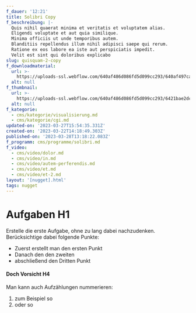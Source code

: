 ```yaml
---
f_dauer: '12:21'
title: Solibri Copy
f_beschreibung: |-
  Quis nihil quaerat minima et veritatis et voluptatem alias.
  Eligendi voluptate et aut quia similique.
  Minima officiis ut unde temporibus autem.
  Blanditiis repellendus illum nihil adipisci saepe qui rerum.
  Ratione ex eos labore ea iste aut perspiciatis impedit.
  Velit est sint qui doloribus explicabo 
slug: quisquam-2-copy
f_downloadmaterial:
  url: >-
    https://uploads-ssl.webflow.com/640af486d086fd5d099cc293/640af497caf87f5ec83a1f8e_image19.jpeg
  alt: null
f_thumbnail:
  url: >-
    https://uploads-ssl.webflow.com/640af486d086fd5d099cc293/6421bae2dcdf21e308d9ccd7_aufladen_thumbnail-04-6.png
  alt: null
f_kategorie:
  - cms/kategorie/visualisierung.md
  - cms/kategorie/cgi.md
updated-on: '2023-03-27T15:54:35.331Z'
created-on: '2023-03-22T14:18:49.303Z'
published-on: '2023-03-28T13:18:22.083Z'
f_programm: cms/programme/solibri.md
f_video:
  - cms/video/dolor.md
  - cms/video/in.md
  - cms/video/autem-perferendis.md
  - cms/video/et.md
  - cms/video/et-2.md
layout: '[nugget].html'
tags: nugget
---
```


Aufgaben H1
===========

Erstelle die erste Aufgabe, ohne zu lang dabei nachzudenken.  
Berücksichtige dabei folgende Punkte:

*   Zuerst erstellt man den ersten Punkt
*   Danach den den zweiten
*   abschließend den Dritten Punkt

#### Doch Vorsicht H4

Man kann auch Aufzählungen nummerieren:

1.  zum Beispiel so
2.  oder so

‍
-
